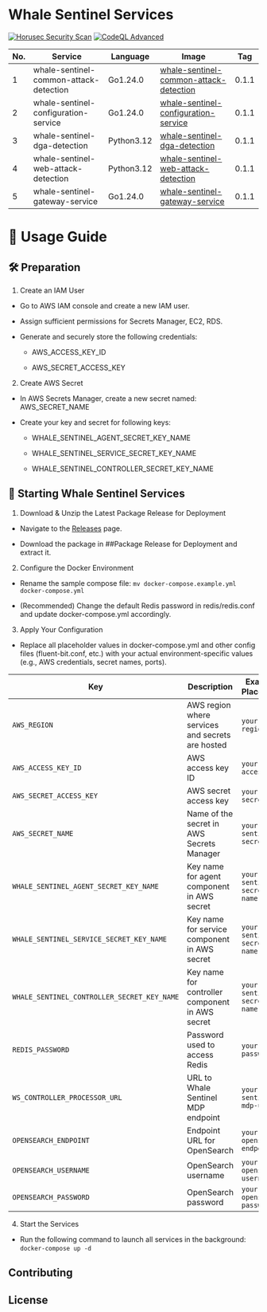 # Whale Sentinel Services

[![Horusec Security Scan](https://github.com/YangYang-Research/whale-sentinel-services/actions/workflows/horusec-scan.yml/badge.svg?branch=main)](https://github.com/YangYang-Research/whale-sentinel-services/actions/workflows/horusec-scan.yml)
[![CodeQL Advanced](https://github.com/YangYang-Research/whale-sentinel-services/actions/workflows/codeql.yml/badge.svg?branch=main)](https://github.com/YangYang-Research/whale-sentinel-services/actions/workflows/codeql.yml)

| No. | Service | Language | Image |  Tag |
| --- | -------- | ------- | ------- |  ----- |
| 1 | whale-sentinel-common-attack-detection | Go1.24.0 | [whale-sentinel-common-attack-detection](https://gallery.ecr.aws/j8d4r7c5/whale-sentinel/whale-sentinel-services/whale-sentinel-common-attack-detection) |  0.1.1 |
| 2 | whale-sentinel-configuration-service | Go1.24.0 | [whale-sentinel-configuration-service](https://gallery.ecr.aws/j8d4r7c5/whale-sentinel/whale-sentinel-services/whale-sentinel-configuration-service) | 0.1.1 |
| 3 | whale-sentinel-dga-detection | Python3.12 | [whale-sentinel-dga-detection](https://gallery.ecr.aws/j8d4r7c5/whale-sentinel/whale-sentinel-services/whale-sentinel-dga-detection) | 0.1.1 |
| 4 | whale-sentinel-web-attack-detection | Python3.12 | [whale-sentinel-web-attack-detection](https://gallery.ecr.aws/j8d4r7c5/whale-sentinel/whale-sentinel-services/whale-sentinel-web-attack-detection) | 0.1.1 |
| 5 | whale-sentinel-gateway-service | Go1.24.0 | [whale-sentinel-gateway-service](https://gallery.ecr.aws/j8d4r7c5/whale-sentinel/whale-sentinel-services/whale-sentinel-gateway-service) | 0.1.1 |

# 🚀 Usage Guide

## 🛠️ Preparation 

1. Create an IAM User

- Go to AWS IAM console and create a new IAM user.

- Assign sufficient permissions for Secrets Manager, EC2, RDS.

- Generate and securely store the following credentials:

    - AWS_ACCESS_KEY_ID

    - AWS_SECRET_ACCESS_KEY

2. Create AWS Secret

- In AWS Secrets Manager, create a new secret named: AWS_SECRET_NAME

- Create your key and secret for following keys:

    - WHALE_SENTINEL_AGENT_SECRET_KEY_NAME

    - WHALE_SENTINEL_SERVICE_SECRET_KEY_NAME

    - WHALE_SENTINEL_CONTROLLER_SECRET_KEY_NAME

## 🚦 Starting Whale Sentinel Services

1. Download & Unzip the Latest Package Release for Deployment

- Navigate to the [Releases](https://github.com/YangYang-Research/whale-sentinel-services/releases) page.

- Download the package in ##Package Release for Deployment and extract it.

2. Configure the Docker Environment

- Rename the sample compose file: `mv docker-compose.example.yml docker-compose.yml`

- (Recommended) Change the default Redis password in redis/redis.conf and update docker-compose.yml accordingly.

3. Apply Your Configuration

- Replace all placeholder values in docker-compose.yml and other config files (fluent-bit.conf, etc.) with your actual environment-specific values (e.g., AWS credentials, secret names, ports).

| **Key**                                     | **Description**                                  | **Example / Placeholder**             |
| ------------------------------------------- | ------------------------------------------------ | ------------------------------------- |
| `AWS_REGION`                                | AWS region where services and secrets are hosted | `your-aws-region`                     |
| `AWS_ACCESS_KEY_ID`                         | AWS access key ID                                | `your-aws-access-key`                 |
| `AWS_SECRET_ACCESS_KEY`                     | AWS secret access key                            | `your-aws-secret-key`                 |
| `AWS_SECRET_NAME`                           | Name of the secret in AWS Secrets Manager        | `your-whale-sentinel-secret-name`     |
| `WHALE_SENTINEL_AGENT_SECRET_KEY_NAME`      | Key name for agent component in AWS secret       | `your-whale-sentinel-secret-key-name` |
| `WHALE_SENTINEL_SERVICE_SECRET_KEY_NAME`    | Key name for service component in AWS secret     | `your-whale-sentinel-secret-key-name` |
| `WHALE_SENTINEL_CONTROLLER_SECRET_KEY_NAME` | Key name for controller component in AWS secret  | `your-whale-sentinel-secret-key-name` |
| `REDIS_PASSWORD`                            | Password used to access Redis                    | `your-redis-password`                 |
| `WS_CONTROLLER_PROCESSOR_URL`               | URL to Whale Sentinel MDP endpoint               | `your-whale-sentinel-mdp-url`         |
| `OPENSEARCH_ENDPOINT`                       | Endpoint URL for OpenSearch                      | `your-opensearch-endpoint`            |
| `OPENSEARCH_USERNAME`                       | OpenSearch username                              | `your-opensearch-username`            |
| `OPENSEARCH_PASSWORD`                       | OpenSearch password                              | `your-opensearch-password`            |

4. Start the Services

- Run the following command to launch all services in the background: `docker-compose up -d`

## Contributing

## License